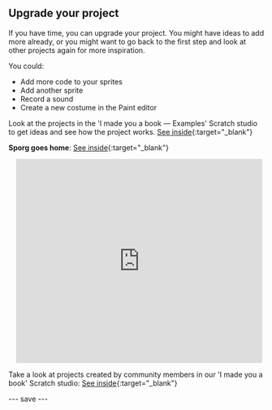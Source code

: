 ## Upgrade your project

If you have time, you can upgrade your project. You might have ideas to add more already, or you might want to go back to the first step and look at other projects again for more inspiration.

You could:
- Add more code to your sprites
- Add another sprite
- Record a sound 
- Create a new costume in the Paint editor

Look at the projects in the 'I made you a book — Examples' Scratch studio to get ideas and see how the project works. [See inside](https://scratch.mit.edu/studios/29082370){:target="_blank"}

**Sporg goes home**: [See inside](https://scratch.mit.edu/projects/499498152/editor){:target="_blank"}
<div class="scratch-preview" style="margin-left: 15px;">
  <iframe allowtransparency="true" width="485" height="402" src="https://scratch.mit.edu/projects/embed/499498152/?autostart=false" frameborder="0"></iframe>
</div>

Take a look at projects created by community members in our 'I made you a book' Scratch studio: [See inside](https://scratch.mit.edu/studios/29092393/){:target="_blank"}

--- save ---

